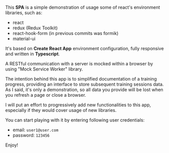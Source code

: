 This **SPA** is a simple demonstration of usage some of
react's environment libraries, such as:

- react
- redux (Redux Toolkit)
- react-hook-form (in previous commits was formik)
- material-ui

It's based on **Create React App** environment configuration, fully
responsive and written in **Typescript**.

A RESTful communication with a server is mocked within a browser by
using "Mock Service Worker" library.

The intention behind this app is to simplified documentation of a
training progress, providing an interface to store subsequent training
sessions data. As I said, it's only a demonstration, so all data you
provide will be lost when you refresh a page or close a browser.

I will put an effort to progressively add new functionalities to this
app, especially if they would cover usage of new libraries.

You can start playing with it by entering following user credentials:

- email: `user1@user.com`
- password: `123456`

Enjoy!
